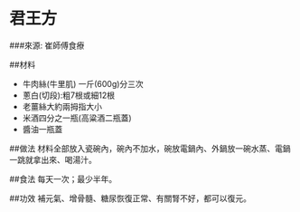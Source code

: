 君王方
================

###來源: 崔師傅食療

##材料 
- 牛肉絲(牛里肌) 一斤(600g)分三次
- 蔥白(切段):粗7根或細12根
- 老薑絲大約兩拇指大小
- 米酒四分之一瓶(高粱酒二瓶蓋)
- 醬油一瓶蓋

##做法
材料全部放入瓷碗內，碗內不加水，碗放電鍋內、外鍋放一碗水蒸、電鍋一跳就拿出來、喝湯汁。

##食法
每天一次；最少半年。

##功效
補元氣、增骨髓、糖尿恢復正常、有關腎不好，都可以復元。
